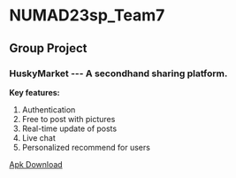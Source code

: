 # NUMAD23sp_Team7
## Group Project

### HuskyMarket --- A secondhand sharing platform.  
**Key features:**
1. Authentication
2. Free to post with pictures
4. Real-time update of posts
5. Live chat
6. Personalized recommend for users

[Apk Download](https://drive.google.com/file/d/1kFZuNj7LDw6bceJWNhgcUTHenZmMqhZG/view?usp=sharing)



